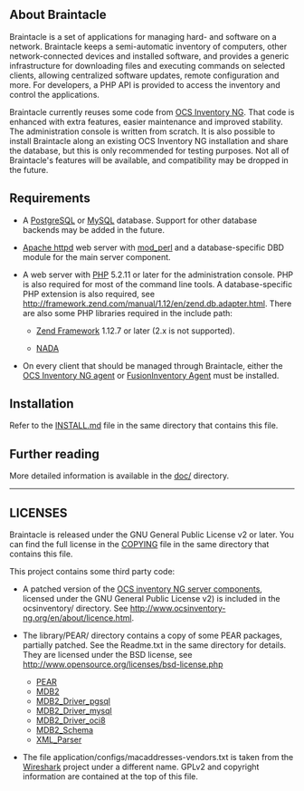 <!--
Copying and distribution of this file, with or without modification,
are permitted in any medium without royalty provided the copyright
notice and this notice are preserved. This file is offered as-is,
without any warranty.
-->

About Braintacle
----------------

Braintacle is a set of applications for managing hard- and software on a
network. Braintacle keeps a semi-automatic inventory of computers, other
network-connected devices and installed software, and provides a generic
infrastructure for downloading files and executing commands on selected clients,
allowing centralized software updates, remote configuration and more. For
developers, a PHP API is provided to access the inventory and control the
applications.

Braintacle currently reuses some code from [OCS Inventory
NG](http://ocsinventory-ng.org). That code is enhanced with extra features,
easier maintenance and improved stability. The administration console is written
from scratch. It is also possible to install Braintacle along an existing OCS
Inventory NG installation and share the database, but this is only recommended
for testing purposes. Not all of Braintacle's features will be available, and
compatibility may be dropped in the future.


Requirements
------------

- A [PostgreSQL](http://postgresql.org) or [MySQL](http://mysql.org) database.
  Support for other database backends may be added in the future.

- [Apache httpd](http://httpd.apache.org) web server with
  [mod_perl](http://perl.apache.org) and a database-specific DBD module for the
  main server component.

- A web server with [PHP](http://php.net) 5.2.11 or later for the administration
  console. PHP is also required for most of the command line tools. A
  database-specific PHP extension is also required, see
  <http://framework.zend.com/manual/1.12/en/zend.db.adapter.html>. There are
  also some PHP libraries required in the include path:

  - [Zend Framework](http://framework.zend.com) 1.12.7 or later (2.x is not
    supported).

  - [NADA](https://github.com/hschletz/NADA)

- On every client that should be managed through Braintacle, either the
  [OCS Inventory NG agent](http://www.ocsinventory-ng.org/en/download/download-agent.html) or
  [FusionInventory Agent](http://www.fusioninventory.org/documentation/agent/installation/)
  must be installed.


Installation
------------

Refer to the [INSTALL.md](INSTALL.md) file in the same directory that contains
this file.


Further reading
---------------

More detailed information is available in the [doc/](doc) directory.


--------
LICENSES
--------

Braintacle is released under the GNU General Public License v2 or later. You can
find the full license in the [COPYING](COPYING) file in the same directory that
contains this file.

This project contains some third party code:

- A patched version of the [OCS inventory NG server
  components](http://www.ocsinventory-ng.org/), licensed under the GNU General
  Public License v2) is included in the ocsinventory/ directory.
  See <http://www.ocsinventory-ng.org/en/about/licence.html>.

- The library/PEAR/ directory contains a copy of some PEAR packages, partially
  patched. See the Readme.txt in the same directory for details.
  They are licensed under the BSD license, see
  <http://www.opensource.org/licenses/bsd-license.php>

  - [PEAR](http://pear.php.net/package/PEAR)
  - [MDB2](http://pear.php.net/package/MDB2)
  - [MDB2_Driver_pgsql](http://pear.php.net/package/MDB2_Driver_pgsql)
  - [MDB2_Driver_mysql](http://pear.php.net/package/MDB2_Driver_mysql)
  - [MDB2_Driver_oci8](http://pear.php.net/package/MDB2_Driver_oci8)
  - [MDB2_Schema](http://pear.php.net/package/MDB2_Schema)
  - [XML_Parser](http://pear.php.net/package/XML_Parser)

- The file application/configs/macaddresses-vendors.txt is taken from the
  [Wireshark](http://wireshark.org) project under a different name. GPLv2
  and copyright information are contained at the top of this file.
